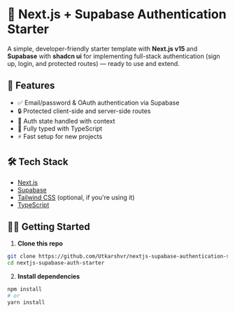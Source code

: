 # 🔐 Next.js + Supabase Authentication Starter

A simple, developer-friendly starter template with **Next.js v15** and **Supabase** with **shadcn ui** for implementing full-stack authentication (sign up, login, and protected routes) — ready to use and extend.

## 🚀 Features

- ✅ Email/password & OAuth authentication via Supabase
- 🔒 Protected client-side and server-side routes
- 🌙 Auth state handled with context
- 🎯 Fully typed with TypeScript
- ⚡ Fast setup for new projects

## 🛠 Tech Stack

- [Next.js](https://nextjs.org/)
- [Supabase](https://supabase.com/)
- [Tailwind CSS](https://tailwindcss.com/) (optional, if you're using it)
- [TypeScript](https://www.typescriptlang.org/)

## 🧑‍💻 Getting Started

1. **Clone this repo**

```bash
git clone https://github.com/Utkarshvr/nextjs-supabase-authentication-starter
cd nextjs-supabase-auth-starter
```

2. **Install dependencies**

```bash
npm install
# or
yarn install
```
